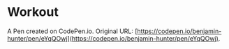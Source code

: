 # Workout

A Pen created on CodePen.io. Original URL: [https://codepen.io/benjamin-hunter/pen/eYqQOwj](https://codepen.io/benjamin-hunter/pen/eYqQOwj).

